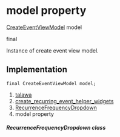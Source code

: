 
<div>

# model property

</div>


[CreateEventViewModel](../../view_model_after_auth_view_models_event_view_models_create_event_view_model/CreateEventViewModel-class.md)
model


final




Instance of create event view model.



## Implementation

``` language-dart
final CreateEventViewModel model;
```







1.  [talawa](../../index.md)
2.  [create_recurring_event_helper_widgets](../../widgets_create_recurring_event_helper_widgets/)
3.  [RecurrenceFrequencyDropdown](../../widgets_create_recurring_event_helper_widgets/RecurrenceFrequencyDropdown-class.md)
4.  model property

##### RecurrenceFrequencyDropdown class







